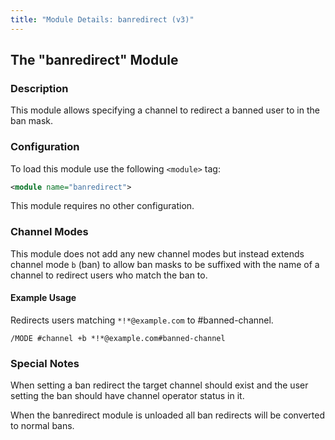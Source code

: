 ```yaml
---
title: "Module Details: banredirect (v3)"
---
```


## The "banredirect" Module

### Description

This module allows specifying a channel to redirect a banned user to in the ban mask.

### Configuration

To load this module use the following `<module>` tag:

```xml
<module name="banredirect">
```

This module requires no other configuration.

### Channel Modes

This module does not add any new channel modes but instead extends channel mode `b` (ban) to allow ban masks to be suffixed with the name of a channel to redirect users who match the ban to.

#### Example Usage

Redirects users matching `*!*@example.com` to #banned-channel.

```plaintext
/MODE #channel +b *!*@example.com#banned-channel
```

### Special Notes

When setting a ban redirect the target channel should exist and the user setting the ban should have channel operator status in it.

When the banredirect module is unloaded all ban redirects will be converted to normal bans.
